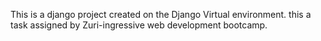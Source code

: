 This is a django project created on the Django Virtual environment.
this a task assigned by Zuri-ingressive web development bootcamp.
